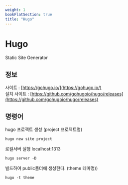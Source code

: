 ```yaml
---
weight: 1
bookFlatSection: true
title: "Hugo"
---
```


# Hugo
Static Site Generator

## 정보
사이트 : [https://gohugo.io/](https://gohugo.io/)<br>
설치 사이트 : [https://github.com/gohugoio/hugo/releases](https://github.com/gohugoio/hugo/releases)


## 명령어
hugo 프로젝트 생성 (project 프로젝트명)
```shell
hugo new site project
```

로컬서버 실행 localhost:1313
```shell
hugo server -D
```

빌드하여 public폴더에 생성한다. (theme 테마명))
```shell
hugo -t theme
```